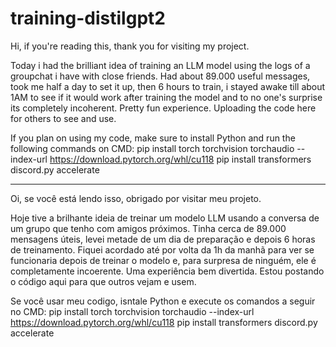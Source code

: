# training-distilgpt2
Hi, if you're reading this, thank you for visiting my project.

Today i had the brilliant idea of training an LLM model using the logs of a groupchat i have with close friends. Had about 89.000 useful messages, took me half a day to set it up, then 6 hours to train, i stayed awake till about 1AM to see if it would work after training the model and to no one's surprise its completely incoherent. Pretty fun experience. Uploading the code here for others to see and use.

If you plan on using my code, make sure to install Python and run the following commands on CMD: 
pip install torch torchvision torchaudio --index-url https://download.pytorch.org/whl/cu118
pip install transformers discord.py accelerate

-------------------------------------------------------------------------------------------------------------------------------------------------------------------------

Oi, se você está lendo isso, obrigado por visitar meu projeto.

Hoje tive a brilhante ideia de treinar um modelo LLM usando a conversa de um grupo que tenho com amigos próximos. Tinha cerca de 89.000 mensagens úteis, levei metade de um dia de preparação e depois 6 horas de treinamento. Fiquei acordado até por volta da 1h da manhã para ver se funcionaria depois de treinar o modelo e, para surpresa de ninguém, ele é completamente incoerente. Uma experiência bem divertida. Estou postando o código aqui para que outros vejam e usem.

Se você usar meu codigo, isntale Python e execute os comandos a seguir no CMD:
pip install torch torchvision torchaudio --index-url https://download.pytorch.org/whl/cu118
pip install transformers discord.py accelerate
